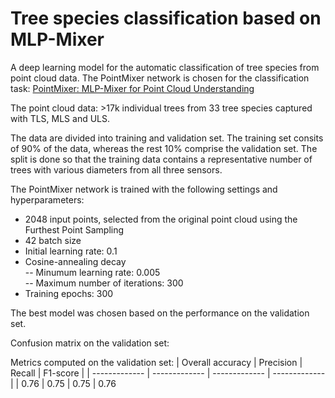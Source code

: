# Tree species classification based on MLP-Mixer

A deep learning model for the automatic classification of tree species from point cloud data.
The PointMixer network is chosen for the classification task: [PointMixer: MLP-Mixer for Point Cloud Understanding](https://arxiv.org/pdf/2111.11187)

The point cloud data: >17k individual trees from 33 tree species captured with TLS, MLS and ULS.

The data are divided into training and validation set. The training set consits of 90% of the data, whereas the rest 10% comprise the validation set.
The split is done so that the training data contains a representative number of trees with various diameters from all three sensors.

The PointMixer network is trained with the following settings and hyperparameters:
- 2048 input points, selected from the original point cloud using the Furthest Point Sampling
- 42 batch size
- Initial learning rate: 0.1
- Cosine-annealing decay<br/>
  -- Minumum learning rate: 0.005<br/>
  -- Maximum number of iterations: 300<br/>
- Training epochs: 300

The best model was chosen based on the performance on the validation set.

Confusion matrix on the validation set:


Metrics computed on the validation set:
| Overall accuracy | Precision | Recall | F1-score |
| ------------- | ------------- | ------------- | ------------- |
| 0.76 | 0.75 | 0.75 | 0.76
